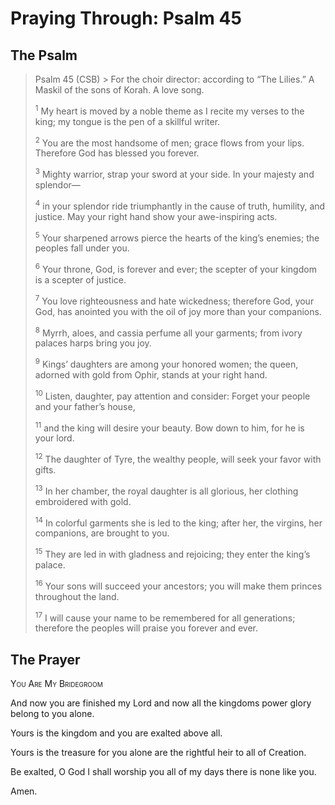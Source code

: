 # Praying Through: Psalm 45

## The Psalm

>Psalm 45 (CSB)  >
><sup></sup> For the choir director: according to “The Lilies.” A Maskil of the sons of Korah. A love song. 
>
><sup>1</sup> My heart is moved by a noble theme as I recite my verses to the king; my tongue is the pen of a skillful writer. 
>
><sup>2</sup> You are the most handsome of men; grace flows from your lips. Therefore God has blessed you forever. 
>
><sup>3</sup> Mighty warrior, strap your sword at your side. In your majesty and splendor— 
>
><sup>4</sup> in your splendor ride triumphantly in the cause of truth, humility, and justice. May your right hand show your awe-inspiring acts. 
>
><sup>5</sup> Your sharpened arrows pierce the hearts of the king’s enemies; the peoples fall under you. 
>
><sup>6</sup> Your throne, God, is forever and ever; the scepter of your kingdom is a scepter of justice. 
>
><sup>7</sup> You love righteousness and hate wickedness; therefore God, your God, has anointed you with the oil of joy more than your companions. 
>
><sup>8</sup> Myrrh, aloes, and cassia perfume all your garments; from ivory palaces harps bring you joy. 
>
><sup>9</sup> Kings’ daughters are among your honored women; the queen, adorned with gold from Ophir, stands at your right hand. 
>
><sup>10</sup> Listen, daughter, pay attention and consider: Forget your people and your father’s house, 
>
><sup>11</sup> and the king will desire your beauty. Bow down to him, for he is your lord. 
>
><sup>12</sup> The daughter of Tyre, the wealthy people, will seek your favor with gifts. 
>
><sup>13</sup> In her chamber, the royal daughter is all glorious, her clothing embroidered with gold. 
>
><sup>14</sup> In colorful garments she is led to the king; after her, the virgins, her companions, are brought to you. 
>
><sup>15</sup> They are led in with gladness and rejoicing; they enter the king’s palace. 
>
><sup>16</sup> Your sons will succeed your ancestors; you will make them princes throughout the land. 
>
><sup>17</sup> I will cause your name to be remembered for all generations; therefore the peoples will praise you forever and ever.

## The Prayer

<div style="font-variant: small-caps;">
You Are My Bridegroom
</div>


And now
  you are finished
  my Lord
  and now all the kingdoms
  power
  glory
  belong to you alone.

Yours is the kingdom
  and you are exalted above all.

Yours is the treasure
  for you alone
  are the rightful heir
  to all of Creation.

Be exalted, O God
  I shall worship you
  all of my days
  there is none like you.

Amen.
